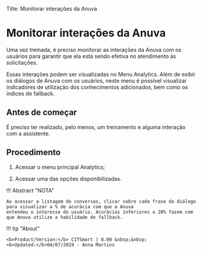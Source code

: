 Title: Monitorar interações da Anuva
# Monitorar interações da Anuva

Uma vez treinada, é preciso monitorar as interações da Anuva com os usuários para garantir que ela está sendo efetiva no atendimento 
às solicitações.

Essas interações podem ser visualizadas no Menu Analytics. Além de exibir os diálogos de Anuva com os usuários, neste menu é possível 
visualizar indicadores de utilização dos conhecimentos adicionados, bem como os índices de fallback.

Antes de começar
-------------
É preciso ter realizado, pelo menos, um treinamento e alguma interação com a assistente.

Procedimento
-----------
1. Acessar o menu principal Analytics;

2. Acessar uma das opções disponibilizadas.

!!! Abstract "NOTA"

    Ao acessar a listagem de conversas, clicar sobre cada frase do diálogo para visualizar a % de acurácia com que a Anuva
    entendeu o interesse do usuário. Acurácias inferiores a 20% fazem com que Anuva utilize a habilidade de fallback.
    
    
!!! tip "About"

    <b>Product/Version:</b> CITSmart | 8.00 &nbsp;&nbsp;
    <b>Updated:</b>04/07/2019 - Anna Martins
